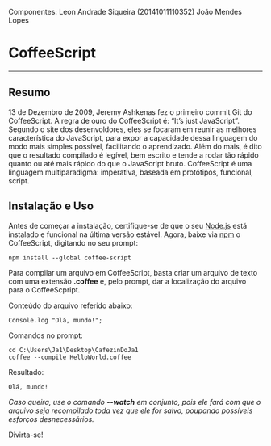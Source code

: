 Componentes: Leon Andrade Siqueira (20141011110352) João Mendes Lopes

# CoffeeScript

<hr>

## Resumo ##

13 de Dezembro de 2009, Jeremy Ashkenas fez o primeiro commit Git do CoffeeScript.
A regra de ouro do CoffeeScript é: “It’s just JavaScript”.
Segundo o site dos desenvoldores, eles se focaram em reunir as melhores característica do JavaScript, para expor a capacidade dessa linguagem do modo mais simples possível, facilitando o aprendizado.
Além do mais, é dito que o resultado compilado é legível, bem escrito e tende a rodar tão rápido quanto ou até mais rápido do que o JavaScript bruto. CoffeeScript é uma linguagem multiparadigma: imperativa, baseada em protótipos, funcional, script.


## Instalação e Uso ##

Antes de começar a instalação, certifique-se de que o seu <a href= 'https://nodejs.org/en/'>Node.js</a> está instalado e funcional na última versão estável.
Agora, baixe via <a href='https://www.npmjs.com/'>npm</a> o CoffeeScript, digitando no seu prompt:	


~~~~
npm install --global coffee-script
~~~~


Para compilar um arquivo em CoffeeScript, basta criar um arquivo de texto com uma extensão **.coffee** e, pelo prompt, dar a localização do arquivo para o CoffeeScpript.


Conteúdo do arquivo referido abaixo:
~~~~
Console.log "Olá, mundo!";
~~~~


Comandos no prompt:
~~~~
cd C:\Users\Ja1\Desktop\CafezinDoJa1
coffee --compile HelloWorld.coffee
~~~~


Resultado: 
~~~~
Olá, mundo!
~~~~


*Caso queira, use o comando **--watch** em conjunto, pois ele fará com que o arquivo seja recompilado toda vez que ele for salvo, poupando possíveis esforços desnecessários.*


Divirta-se!
